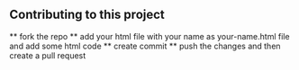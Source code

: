 ## Contributing to this project 
** fork the repo
** add your html file with your name as your-name.html file and add some html code 
** create commit 
** push the changes and then create a pull request